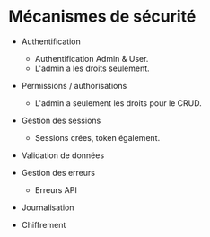# Mécanismes de sécurité

* Authentification
    * Authentification Admin & User.
    * L'admin a les droits seulement.

* Permissions / authorisations
    * L'admin a seulement les droits pour le CRUD. 

* Gestion des sessions
    * Sessions crées, token également. 

* Validation de données

* Gestion des erreurs
    * Erreurs API 

* Journalisation

* Chiffrement 
